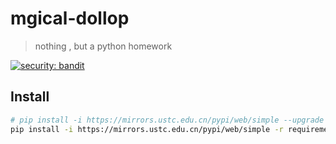 # mgical-dollop

> nothing , but a python homework

[![security: bandit](https://img.shields.io/badge/security-bandit-yellow.svg)](https://github.com/PyCQA/bandit)

## Install

```bash
# pip install -i https://mirrors.ustc.edu.cn/pypi/web/simple --upgrade pip
pip install -i https://mirrors.ustc.edu.cn/pypi/web/simple -r requirements.txt 
```

